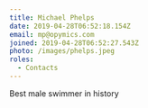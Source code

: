 ```yaml
---
title: Michael Phelps
date: 2019-04-28T06:52:18.154Z
email: mp@opymics.com
joined: 2019-04-28T06:52:27.543Z
photo: /images/phelps.jpeg
roles:
  - Contacts
---
```

Best male swimmer in history
